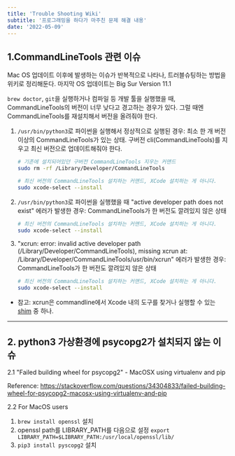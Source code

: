```yaml
---
title: 'Trouble Shooting Wiki'
subtitle: '프로그래밍을 하다가 마주친 문제 해결 내용'
date: '2022-05-09'
---
```


## 1.CommandLineTools 관련 이슈

Mac OS 업데이트 이후에 발생하는 이슈가 반복적으로 나타나, 트러블슈팅하는 방법을 위키로 정리해둔다. 마지막 OS 업데이트는 Big Sur Version 11.1

`brew doctor`, `git`을 실행하거나 컴파일 등 개발 툴을 실행했을 때, CommandLineTools의 버전이 너무 낮다고 경고하는 경우가 있다. 그럴 때엔 CommandLineTools를 재설치해서 버전을 올려줘야 한다.

1. `/usr/bin/python3`로 파이썬을 실행해서 정상적으로 실행된 경우: 최소 한 개 버전 이상의 CommandLineTools가 있는 상태. 구버전 cli(CommandLineTools)를 지우고 최신 버전으로 업데이트해줘야 한다.

    ```bash
    # 기존에 설치되어있던 구버전 CommandLineTools 지우는 커맨드
    sudo rm -rf /Library/Developer/CommandLineTools
    ```

    ```bash
    # 최신 버전의 CommandLineTools 설치하는 커맨드, XCode 설치하는 게 아니다.
    sudo xcode-select --install
    ```

2. `/usr/bin/python3`로 파이썬을 실행했을 때 "active developer path does not exist" 에러가 발생한 경우: CommandLineTools가 한 버전도 깔려있지 않은 상태

    ```bash
    # 최신 버전의 CommandLineTools 설치하는 커맨드, XCode 설치하는 게 아니다.
    sudo xcode-select --install
    ```

3. "xcrun: error: invalid active developer path (/Library/Developer/CommandLineTools), missing xcrun at: /Library/Developer/CommandLineTools/usr/bin/xcrun" 에러가 발생한 경우: CommandLineTools가 한 버전도 깔려있지 않은 상태

    ```bash
    # 최신 버전의 CommandLineTools 설치하는 커맨드, XCode 설치하는 게 아니다.
    sudo xcode-select --install
    ```

* 참고: xcrun은 commandline에서 Xcode 내의 도구를 찾거나 실행할 수 있는 [shim](https://en.wikipedia.org/wiki/Shim_(computing)) 중 하나.

--- 

## 2. python3 가상환경에 **psycopg2**가 설치되지 않는 이슈
2.1 "Failed building wheel for psycopg2" - MacOSX using virtualenv and pip

Reference: https://stackoverflow.com/questions/34304833/failed-building-wheel-for-psycopg2-macosx-using-virtualenv-and-pip

2.2 For MacOS users
1. `brew install openssl` 설치
2. openssl path를 LIBRARY_PATH를 다음으로 설정
`export LIBRARY_PATH=$LIBRARY_PATH:/usr/local/openssl/lib/`
3. `pip3 install pyscopg2` 설치
